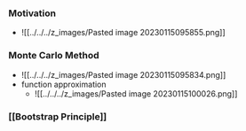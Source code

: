 ### Motivation
+ ![[../../../z_images/Pasted image 20230115095855.png]]

### Monte Carlo Method
+ ![[../../../z_images/Pasted image 20230115095834.png]]
+ function approximation
	+ ![[../../../z_images/Pasted image 20230115100026.png]]

### [[Bootstrap Principle]]